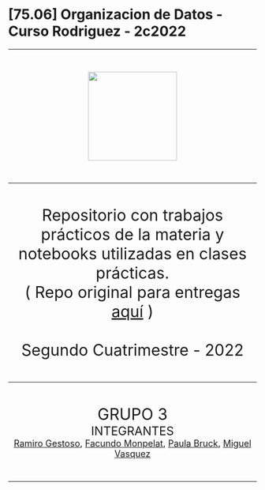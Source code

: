 # [75.06] Organizacion de Datos - Curso Rodriguez - 2c2022

---

<br>
<p align="center">
  <!---<img src="https://www.estudiaradistancia.com.ar/logos/original/logo-universidad-de-buenos-aires.webp" height=80 />--->
  <img src="https://confedi.org.ar/wp-content/uploads/2020/09/fiuba_logo.jpg" height="180"/>
</p>
<br>

---

<br>
<p align="center">
<font size="+3">
Repositorio con trabajos prácticos de la materia y notebooks utilizadas en clases prácticas.
<br>
( Repo original para entregas <a href="https://github.com/paulabruck/7506R-2C2022-GRUPO3">aquí</a> )

<br>
<br>
Segundo Cuatrimestre - 2022
</font>
</p>
<br>

---

<br>
<p align="center">
<font size="+3">
GRUPO 3
</font>
<br>
<font size="+2">
INTEGRANTES
</font>
<br>
<font size="+1">
<a href="https://github.com/ramirogestoso">Ramiro Gestoso</a>,
<a href="https://github.com/fmonpelat">Facundo Monpelat</a>,
<a href="https://github.com/paulabruck">Paula Bruck</a>,
<a href="https://github.com/MiguelV5">Miguel Vasquez</a>
</font>

</p>

<br>

---
